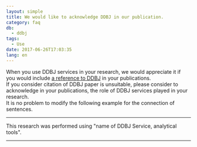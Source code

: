 ```yaml
---
layout: simple
title: We would like to acknowledge DDBJ in our publication.
category: faq
db:
  - ddbj
tags: 
  - Use
date: 2017-06-26T17:03:35
lang: en
---
```


When you use DDBJ services in your research, we would appreciate it if you would include [a reference to DDBJ](/faq/en/ddbj-cited-article-e.html) in your publications. <br>If you consider citation of DDBJ paper is unsuitable, please consider to acknowledge in your publications, the role of DDBJ services played in your research. <br>It is no problem to modify the following example for the connection of sentences. 

---

This research was performed using "name of DDBJ Service, analytical tools".

---